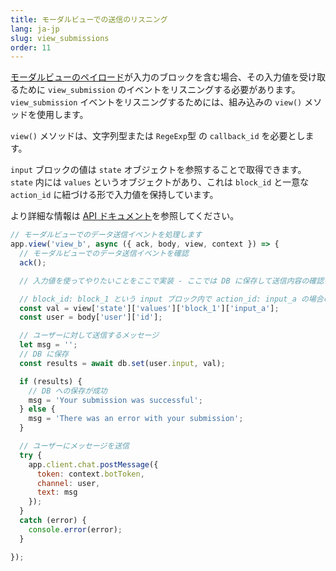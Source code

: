 ```yaml
---
title: モーダルビューでの送信のリスニング
lang: ja-jp
slug: view_submissions
order: 11
---
```


<div class="section-content">
<a href="https://api.slack.com/reference/block-kit/views">モーダルビューのペイロード</a>が入力のブロックを含む場合、その入力値を受け取るために <code>view_submission</code> のイベントをリスニングする必要があります。<code>view_submission</code> イベントをリスニングするためには、組み込みの <code>view()</code> メソッドを使用します。

<code>view()</code> メソッドは、文字列型または <code>RegeExp</code>型 の <code>callback_id</code> を必要とします。

<code>input</code> ブロックの値は <code>state</code> オブジェクトを参照することで取得できます。<code>state</code> 内には <code>values</code> というオブジェクトがあり、これは <code>block_id</code> と一意な <code>action_id</code> に紐づける形で入力値を保持しています。

より詳細な情報は <a href="https://api.slack.com/surfaces/modals/using#interactions">API ドキュメント</a>を参照してください。
</div>

```javascript
// モーダルビューでのデータ送信イベントを処理します
app.view('view_b', async ({ ack, body, view, context }) => {
  // モーダルビューでのデータ送信イベントを確認
  ack();

  // 入力値を使ってやりたいことをここで実装 - ここでは DB に保存して送信内容の確認を送っている

  // block_id: block_1 という input ブロック内で action_id: input_a の場合の入力
  const val = view['state']['values']['block_1']['input_a'];
  const user = body['user']['id'];

  // ユーザーに対して送信するメッセージ
  let msg = '';
  // DB に保存
  const results = await db.set(user.input, val);

  if (results) {
    // DB への保存が成功
    msg = 'Your submission was successful';
  } else {
    msg = 'There was an error with your submission';
  }

  // ユーザーにメッセージを送信
  try {
    app.client.chat.postMessage({
      token: context.botToken,
      channel: user,
      text: msg
    });
  }
  catch (error) {
    console.error(error);
  }

});
```
